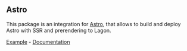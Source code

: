 ## Astro

This package is an integration for [Astro](https://astro.build), that allows to build and deploy Astro with SSR and prerendering to Lagon.

[Example](/examples/astro) - [Documentation](https://docs.lagon.app/examples#astro)
